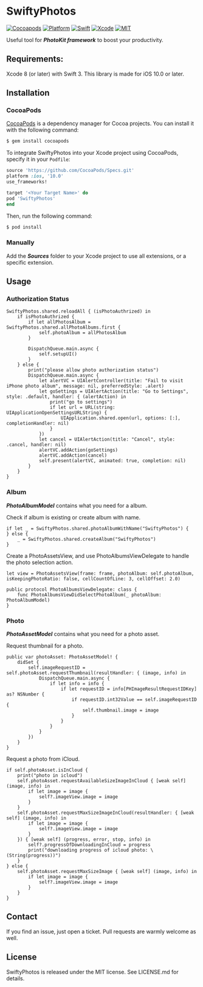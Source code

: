 
# SwiftyPhotos

[![Cocoapods](https://img.shields.io/cocoapods/v/SwiftyPhotos.svg)](https://cocoapods.org/pods/SwiftyPhotos)
[![Platform](https://img.shields.io/badge/Platform-iOS-lightgrey.svg)](https://github.com/icetime17/SwiftyPhotos)
[![Swift](https://img.shields.io/badge/Swift-3.0-orange.svg)](https://swift.org)
[![Xcode](https://img.shields.io/badge/Xcode-9.3-blue.svg)](https://developer.apple.com/xcode)
[![MIT](https://img.shields.io/badge/License-MIT-red.svg)](https://opensource.org/licenses/MIT)

Useful tool for ***PhotoKit framework*** to boost your productivity.


## Requirements:

Xcode 8 (or later) with Swift 3. This library is made for iOS 10.0 or later.

## Installation

### CocoaPods

[CocoaPods](http://cocoapods.org) is a dependency manager for Cocoa projects. You can install it with the following command:

```bash
$ gem install cocoapods
```

To integrate SwiftyPhotos into your Xcode project using CocoaPods, specify it in your `Podfile`:

```ruby
source 'https://github.com/CocoaPods/Specs.git'
platform :ios, '10.0'
use_frameworks!

target '<Your Target Name>' do
pod 'SwiftyPhotos'
end
```

Then, run the following command:

```bash
$ pod install
```

### Manually

Add the ***Sources*** folder to your Xcode project to use all extensions, or a specific extension.

## Usage

### Authorization Status

```
SwiftyPhotos.shared.reloadAll { (isPhotoAuthrized) in
    if isPhotoAuthrized {
        if let allPhotosAlbum = SwiftyPhotos.shared.allPhotoAlbums.first {
            self.photoAlbum = allPhotosAlbum
        }

        DispatchQueue.main.async {
            self.setupUI()
        }
    } else {
        print("please allow photo authorization status")
        DispatchQueue.main.async {
            let alertVC = UIAlertController(title: "Fail to visit iPhone photo album", message: nil, preferredStyle: .alert)
            let goSettings = UIAlertAction(title: "Go to Settings", style: .default, handler: { (alertAction) in
                print("go to settings")
                if let url = URL(string: UIApplicationOpenSettingsURLString) {
                    UIApplication.shared.open(url, options: [:], completionHandler: nil)
                }
            })
            let cancel = UIAlertAction(title: "Cancel", style: .cancel, handler: nil)
            alertVC.addAction(goSettings)
            alertVC.addAction(cancel)
            self.present(alertVC, animated: true, completion: nil)
        }
    }
}
```

### Album

***PhotoAlbumModel*** contains what you need for a album.

Check if album is existing or create album with name.

```
if let _ = SwiftyPhotos.shared.photoAlbumWithName("SwiftyPhotos") {
} else {
    _ = SwiftyPhotos.shared.createAlbum("SwiftyPhotos")
}
```

Create a PhotoAssetsView, and use PhotoAlbumsViewDelegate to handle the photo selection action.

```
let view = PhotoAssetsView(frame: frame, photoAlbum: self.photoAlbum, isKeepingPhotoRatio: false, cellCountOfLine: 3, cellOffset: 2.0)
```

```
public protocol PhotoAlbumsViewDelegate: class {
    func PhotoAlbumsViewDidSelectPhotoAlbum(_ photoAlbum: PhotoAlbumModel)
}
```

### Photo

***PhotoAssetModel*** contains what you need for a photo asset.

Request thumbnail for a photo.

```
public var photoAsset: PhotoAssetModel! {
    didSet {
        self.imageRequestID = self.photoAsset.requestThumbnail(resultHandler: { (image, info) in
            DispatchQueue.main.async {
                if let info = info {
                    if let requestID = info[PHImageResultRequestIDKey] as? NSNumber {
                        if requestID.int32Value == self.imageRequestID {
                            self.thumbnail.image = image
                        }
                    }
                }
            }
        })
    }
}
```

Request a photo from iCloud.

```
if self.photoAsset.isInCloud {
    print("photo in icloud")
    self.photoAsset.requestAvailableSizeImageInCloud { [weak self] (image, info) in
        if let image = image {
            self?.imageView.image = image
        }
    }
    self.photoAsset.requestMaxSizeImageInCloud(resultHandler: { [weak self] (image, info) in
        if let image = image {
            self?.imageView.image = image
        }
    }) { [weak self] (progress, error, stop, info) in
        self?.progressOfDownloadingInCloud = progress
        print("downloading progress of icloud photo: \(String(progress))")
    }
} else {
    self.photoAsset.requestMaxSizeImage { [weak self] (image, info) in
        if let image = image {
            self?.imageView.image = image
        }
    }
}
```

## Contact

If you find an issue, just open a ticket. Pull requests are warmly welcome as well.


## License

SwiftyPhotos is released under the MIT license. See LICENSE.md for details.
